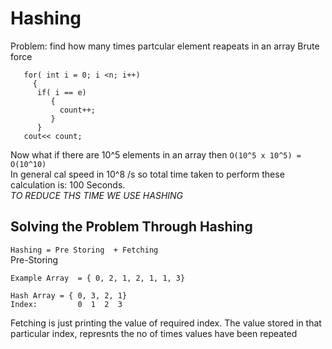 # Hashing
Problem: find how many times partcular element reapeats in an array
Brute force
```
   for( int i = 0; i <n; i++)
     {
      if( i == e)
         {
           count++;
         }
      }
   cout<< count;
```
Now what if there are 10^5 elements in an array then `O(10^5 x 10^5) = O(10^10)`  
In general cal speed in 10^8 /s so total time taken to perform these calculation is: 100 Seconds.  
_TO REDUCE THS TIME WE USE HASHING_

## Solving the Problem Through Hashing
`Hashing = Pre Storing  + Fetching`  
Pre-Storing
```
Example Array  = { 0, 2, 1, 2, 1, 1, 3}

Hash Array = { 0, 3, 2, 1}
Index:         0  1  2  3
```
Fetching is just printing the value of required index.
The value stored in that particular index, represnts the no of times values have been repeated
